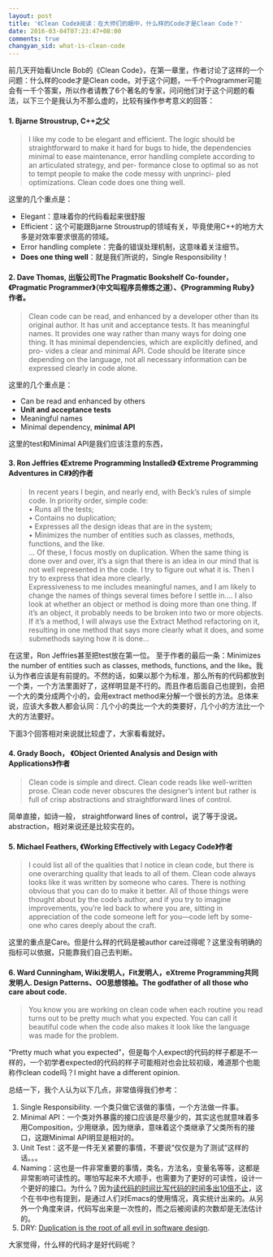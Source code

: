```yaml
---
layout: post
title: '《Clean Code》阅读：在大师们的眼中，什么样的Code才是Clean Code？'
date: 2016-03-04T07:23:47+08:00
comments: true
changyan_sid: what-is-clean-code
---
```



前几天开始看Uncle Bob的《Clean Code》，在第一章里，作者讨论了这样的一个问题：什么样的code才是Clean code。对于这个问题，一千个Programmer可能会有一千个答案，所以作者请教了6个著名的专家，问问他们对于这个问题的看法，以下三个是我认为不那么虚的，比较有操作参考意义的回答：  

#### 1. Bjarne Stroustrup, C++之父

> I like my code to be elegant and efficient. The logic should be straightforward to make it hard for bugs to hide, the dependencies minimal to ease maintenance, error handling complete according to an articulated strategy, and per- formance close to optimal so as not to tempt people to make the code messy with unprinci- pled optimizations. Clean code does one thing well.  

这里的几个重点是：

- Elegant：意味着你的代码看起来很舒服
- Efficient：这个可能跟Bjarne Stroustrup的领域有关，毕竟使用C++的地方大多是对效率要求很高的领域。
- Error handling complete：完备的错误处理机制，这意味着关注细节。
- **Does one thing well**：就是我们所说的，Single Responsibility！

#### 2. Dave Thomas, 出版公司The Pragmatic Bookshelf Co-founder，《Pragmatic Programmer》（中文叫程序员修炼之道）、《Programming Ruby》作者。

> Clean code can be read, and enhanced by a developer other than its original author. It has unit and acceptance tests. It has meaningful names. It provides one way rather than many ways for doing one thing. It has minimal dependencies, which are explicitly defined, and pro- vides a clear and minimal API. Code should be literate since depending on the language, not all necessary information can be expressed clearly in code alone.  

这里的几个重点是：

- Can be read and enhanced by others
- **Unit and acceptance tests**
- Meaningful names
- Minimal dependency, **minimal API**

这里的test和Minimal API是我们应该注意的东西，

#### 3. Ron Jeffries 《Extreme Programming Installed》 《Extreme Programming Adventures in C#》的作者

> In recent years I begin, and nearly end, with Beck’s rules of simple code. In priority order, simple code:  
• Runs all the tests;  
• Contains no duplication;  
• Expresses all the design ideas that are in the system;  
• Minimizes the number of entities such as classes, methods, functions, and the like.  
... Of these, I focus mostly on duplication. When the same thing is done over and over, it’s a sign that there is an idea in our mind that is not well represented in the code. I try to figure out what it is. Then I try to express that idea more clearly.  
Expressiveness to me includes meaningful names, and I am likely to change the names of things several times before I settle in.... I also look at whether an object or method is doing more than one thing. If it’s an object, it probably needs to be broken into two or more objects. If it’s a method, I will always use the Extract Method refactoring on it, resulting in one method that says more clearly what it does, and some submethods saying how it is done...  

在这里，Ron Jeffries甚至把test放在第一位。
至于作者的最后一条：Minimizes the number of entities such as classes, methods, functions, and the like。我认为作者应该是有前提的。不然的话，如果以那个为标准，那么所有的代码都放到一个类，一个方法里面好了，这样明显是不行的。而且作者后面自己也提到，会把一个大的类分成两个小的，会用extract method来分解一个很长的方法。总体来说，应该大多数人都会认同：几个小的类比一个大的类要好，几个小的方法比一个大的方法要好。

下面3个回答相对来说就比较虚了，大家看看就好。

#### 4. Grady Booch， 《Object Oriented Analysis and Design with Applications》作者

> Clean code is simple and direct. Clean code reads like well-written prose. Clean code never obscures the designer’s intent but rather is full of crisp abstractions and straightforward lines of control.  

简单直接，如诗一般， straightforward lines of control，说了等于没说。abstraction，相对来说还是比较实在的。

#### 5. Michael Feathers, 《Working Effectively with Legacy Code》作者

> I could list all of the qualities that I notice in clean code, but there is one overarching quality that leads to all of them. Clean code always looks like it was written by someone who cares. There is nothing obvious that you can do to make it better. All of those things were thought about by the code’s author, and if you try to imagine improvements, you’re led back to where you are, sitting in appreciation of the code someone left for you—code left by some- one who cares deeply about the craft.

这里的重点是Care。但是什么样的代码是被author care过得呢？这里没有明确的指标可以依据，只能靠我们自己去判断。

#### 6. Ward Cunningham, Wiki发明人，Fit发明人，eXtreme Programming共同发明人. Design Patterns、OO思想领袖。The godfather of all those who care about code.

> You know you are working on clean code when each routine you read turns out to be pretty much what you expected. You can call it beautiful code when the code also makes it look like the language was made for the problem.

“Pretty much what you expected”，但是每个人expect的代码的样子都是不一样的，一个初学者expected的代码的样子可能相对也会比较初级，难道那个也能称作clean code吗？I might have a different opinion.

总结一下，我个人认为以下几点，非常值得我们参考：

1.  Single Responsibility. 一个类只做它该做的事情，一个方法做一件事。
2. Minimal API：一个类对外暴露的接口应该是尽量少的，其实这也就意味着多用Composition，少用继承，因为继承，意味着这个类继承了父类所有的接口，这跟Minimal API明显是相对的。
3. Unit Test：这不是一件无关紧要的事情，不要说“仅仅是为了测试”这样的话。。。
4. Naming：这也是一件非常重要的事情，类名，方法名，变量名等等，这都是非常影响可读性的。哪怕写起来不大顺手，也需要为了更好的可读性，设计一个更好的接口。为什么？因为[读代码的时间比写代码的时间多出10倍不止](http://www.goodreads.com/quotes/835238-indeed-the-ratio-of-time-spent-reading-versus-writing-is)，这个在书中也有提到，是通过人们对Emacs的使用情况，真实统计出来的。从另外一个角度来讲，代码写出来是一次性的，而之后被阅读的次数却是无法估计的。
5. DRY: [Duplication is the root of all evil in software design](https://www.goodreads.com/work/quotes/18312943-the-robert-c-martin-clean-code-collection-collection).


大家觉得，什么样的代码才是好代码呢？
